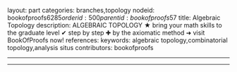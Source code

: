 layout: part
categories: branches,topology
nodeid: bookofproofs$6285
orderid: 500
parentid: bookofproofs$57
title: Algebraic Topology
description: ALGEBRAIC TOPOLOGY ★ bring your math skills to the graduate level ✔ step by step ✚ by the axiomatic method ➜ visit BookOfProofs now!
references: 
keywords: algebraic topology,combinatorial topology,analysis situs
contributors: bookofproofs

---


---


